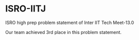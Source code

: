 # ISRO-IITJ
ISRO high prep problem statement of Inter IIT Tech Meet-13.0

Our team achieved 3rd place in this problem statement.
